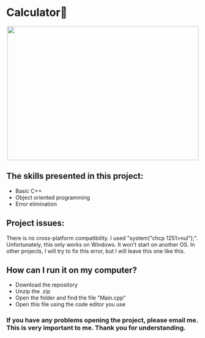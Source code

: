 # Calculator🧮

<p align="center"><img src="https://camo.githubusercontent.com/27796a09232acaca37d11364633ea6765c5c430030ef8a29ff8d3eb149279f0f/68747470733a2f2f692e67696665722e636f6d2f6f726967696e2f36302f36306330353632356163366263653766383235343039346465643538666135302e676966" width="500" height="350"></p>

## The skills presented in this project:

- Basic C++
- Object oriented programming
- Error elimination

## Project issues:

There is no cross-platform compatibility. I used "system("chcp 1251>nul");". Unfortunately, this only works on Windows. It won't start on another OS. In other projects, I will try to fix this error, but I will leave this one like this.



## How can I run it on my computer?

- Download the repository
- Unzip the .zip
- Open the folder and find the file "Main.cpp"
- Open this file using the code editor you use

### **If you have any problems opening the project, please email me. This is very important to me. Thank you for understanding.**
